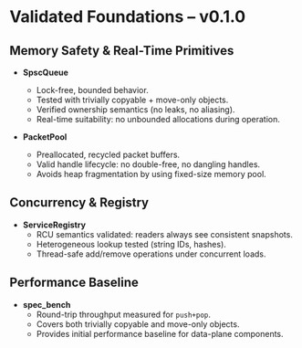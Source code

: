 # Validated Foundations – v0.1.0

## Memory Safety & Real-Time Primitives
- **SpscQueue<T>**
    - Lock-free, bounded behavior.
    - Tested with trivially copyable + move-only objects.
    - Verified ownership semantics (no leaks, no aliasing).
    - Real-time suitability: no unbounded allocations during operation.

- **PacketPool**
    - Preallocated, recycled packet buffers.
    - Valid handle lifecycle: no double-free, no dangling handles.
    - Avoids heap fragmentation by using fixed-size memory pool.

## Concurrency & Registry
- **ServiceRegistry**
    - RCU semantics validated: readers always see consistent snapshots.
    - Heterogeneous lookup tested (string IDs, hashes).
    - Thread-safe add/remove operations under concurrent loads.

## Performance Baseline
- **spec_bench**
    - Round-trip throughput measured for `push+pop`.
    - Covers both trivially copyable and move-only objects.
    - Provides initial performance baseline for data-plane components.
